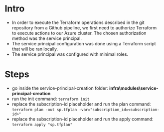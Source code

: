 # Intro
- In order to execute the Terraform operations described in the git repository from a Github pipeline, we first need to authorize Terraform to execute actions to our Azure cluster. The chosen authorization method was the service principal.
- The service principal configuration was done using a Terraform script that will be ran locally.
- The service principal was configured with minimal roles.

# Steps
- go inside the service-principal-creation folder: **infra\modules\service-principal-creation**
- run the init command: ```terraform init```
- replace the subscription-id placeholder and run the plan command: ```terraform plan -out sp.tfplan -var="subscription_id=<subscription-id>"```
- replace the subscription-id placeholder and run the apply command: ```terraform apply "sp.tfplan"```